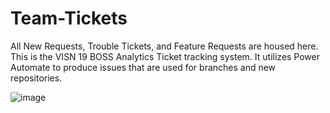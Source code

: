 # Team-Tickets
All New Requests, Trouble Tickets, and Feature Requests are housed here.
This is the VISN 19 BOSS Analytics Ticket tracking system.  It utilizes Power Automate to produce issues that are used for branches and new repositories.

![image](https://github.com/user-attachments/assets/39fbc27f-abf5-4d03-91eb-17837c42dabb)
